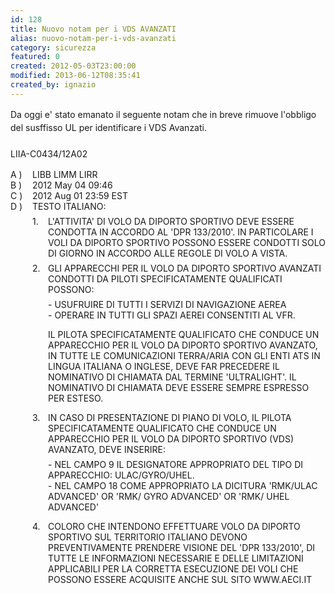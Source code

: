 ```yaml
---
id: 128
title: Nuovo notam per i VDS AVANZATI
alias: nuovo-notam-per-i-vds-avanzati
category: sicurezza
featured: 0
created: 2012-05-03T23:00:00
modified: 2013-06-12T08:35:41
created_by: ignazio
---
```

<p style="line-height: 1.5em;">
 Da oggi e' stato emanato il seguente notam che in breve rimuove l'obbligo del susffisso UL per identificare i VDS Avanzati.
 <br/>
 <br/>
 LIIA-C0434/12A02
</p>
<div style="float: left; width: 35px;">
 A )
 <br/>
 B )
 <br/>
 C )
 <br/>
 D )
</div>
<div>
 LIBB LIMM LIRR
 <br/>
 2012 May 04  09:46
 <br/>
 2012 Aug 01  23:59 EST
 <br/>
 TESTO ITALIANO:
</div>
<div style="float:left; margin-left: 35px; margin-top: 0.5em">
 1.
</div>
<div style="margin-left: 60px;; margin-top: 0.5em">
 L'ATTIVITA' DI VOLO DA DIPORTO SPORTIVO DEVE ESSERE CONDOTTA IN ACCORDO AL 'DPR 133/2010'. IN PARTICOLARE I VOLI DA DIPORTO SPORTIVO POSSONO ESSERE CONDOTTI SOLO DI GIORNO IN ACCORDO ALLE REGOLE DI VOLO A VISTA.
</div>
<div style="float:left; margin-left: 35px; margin-top: 0.5em">
 2.
</div>
<div style="margin-left: 60px; margin-top: 0.5em">
 GLI APPARECCHI PER IL VOLO DA DIPORTO SPORTIVO AVANZATI CONDOTTI DA PILOTI SPECIFICATAMENTE QUALIFICATI POSSONO:
 <br/>
 <p style="; margin-top: 0.5em">
  - USUFRUIRE DI TUTTI I SERVIZI DI NAVIGAZIONE AEREA
  <br/>
  - OPERARE IN TUTTI GLI SPAZI AEREI CONSENTITI AL VFR.
 </p>
 <p style="; margin-top: 0.5em">
  IL PILOTA SPECIFICATAMENTE QUALIFICATO CHE CONDUCE UN APPARECCHIO PER IL VOLO DA DIPORTO SPORTIVO AVANZATO, IN TUTTE LE COMUNICAZIONI TERRA/ARIA CON GLI ENTI ATS IN LINGUA ITALIANA O INGLESE, DEVE FAR PRECEDERE IL NOMINATIVO DI CHIAMATA DAL TERMINE 'ULTRALIGHT'. IL NOMINATIVO DI CHIAMATA DEVE ESSERE SEMPRE ESPRESSO PER ESTESO.
 </p>
</div>
<div style="float:left; margin-left: 35px;">
 3.
</div>
<div style="margin-left: 60px; margin-top: 0.5em">
 IN CASO DI PRESENTAZIONE DI PIANO DI VOLO, IL PILOTA SPECIFICATAMENTE QUALIFICATO CHE CONDUCE UN APPARECCHIO PER IL VOLO DA DIPORTO SPORTIVO (VDS) AVANZATO, DEVE INSERIRE:
 <br/>
 <p style="; margin-top: 0.5em">
  - NEL CAMPO 9 IL DESIGNATORE APPROPRIATO DEL TIPO DI APPARECCHIO: ULAC/GYRO/UHEL.
  <br/>
  - NEL CAMPO 18 COME APPROPRIATO LA DICITURA 'RMK/ULAC ADVANCED' OR 'RMK/ GYRO ADVANCED' OR 'RMK/ UHEL ADVANCED'
 </p>
</div>
<div style="float:left; margin-left: 35px;">
 4.
</div>
<div style="margin-left: 60px; margin-top: 0.5em">
 COLORO CHE INTENDONO EFFETTUARE VOLO DA DIPORTO SPORTIVO SUL TERRITORIO ITALIANO DEVONO PREVENTIVAMENTE PRENDERE VISIONE DEL 'DPR 133/2010', DI TUTTE LE INFORMAZIONI NECESSARIE E DELLE LIMITAZIONI APPLICABILI PER LA CORRETTA ESECUZIONE DEI VOLI CHE POSSONO ESSERE ACQUISITE ANCHE SUL SITO WWW.AECI.IT
</div>
